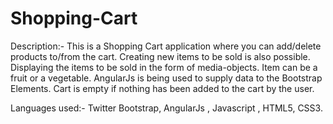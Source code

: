 # Shopping-Cart

Description:-
This is a Shopping Cart application where you can add/delete products to/from the cart.
Creating new items to be sold is also possible.
Displaying the items to be sold in the form of media-objects.
Item can be a fruit or a vegetable.
AngularJs is being used to supply data to the Bootstrap Elements.
Cart is empty if nothing has been added to the cart by the user.


Languages used:-
Twitter Bootstrap, AngularJs , Javascript , HTML5, CSS3.
